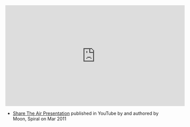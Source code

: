 
<iframe width="560" height="315" src="https://www.youtube.com/embed/wyrFWbGiGOc" title="YouTube video player" frameborder="0" allow="accelerometer; autoplay; clipboard-write; encrypted-media; gyroscope; picture-in-picture; web-share" allowfullscreen></iframe>

- [Share The Air Presentation](https://www.youtube.com/watch?v=wyrFWbGiGOc) published in YouTube by  and authored by Moon, Spiral on Mar 2011


